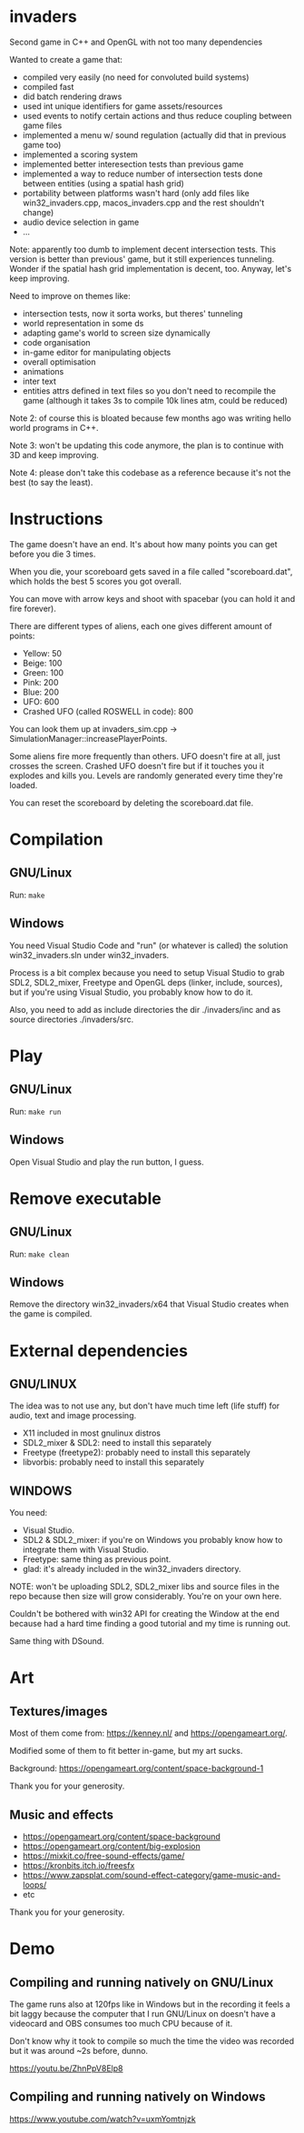 # invaders

Second game in C++ and OpenGL with not too many dependencies

Wanted to create a game that:

- compiled very easily (no need for convoluted build systems)
- compiled fast
- did batch rendering draws
- used int unique identifiers for game assets/resources
- used events to notify certain actions and thus reduce coupling between game files
- implemented a menu w/ sound regulation (actually did that in previous game too)
- implemented a scoring system
- implemented better interesection tests than previous game
- implemented a way to reduce number of intersection tests done between entities (using a spatial hash grid)
- portability between platforms wasn't hard (only add files like win32_invaders.cpp, macos_invaders.cpp and the rest shouldn't change)
- audio device selection in game
- ...

Note: apparently too dumb to implement decent intersection tests. This version is better than previous' game, but it still experiences tunneling. Wonder if the spatial hash grid implementation is decent, too. Anyway, let's keep improving.

Need to improve on themes like:

- intersection tests, now it sorta works, but theres' tunneling
- world representation in some ds
- adapting game's world to screen size dynamically
- code organisation
- in-game editor for manipulating objects
- overall optimisation
- animations
- inter text
- entities attrs defined in text files so you don't need to recompile the game (although it takes 3s to compile 10k lines atm, could be reduced)

Note 2: of course this is bloated because few months ago was writing hello world programs in C++.

Note 3: won't be updating this code anymore, the plan is to continue with 3D and keep improving.

Note 4: please don't take this codebase as a reference because it's not the best (to say the least).

# Instructions

The game doesn't have an end. It's about how many points you can get before you die 3 times.

When you die, your scoreboard gets saved in a file called "scoreboard.dat", which holds the best 5 scores you got overall.

You can move with arrow keys and shoot with spacebar (you can hold it and fire forever).

There are different types of aliens, each one gives different amount of points:

- Yellow: 50
- Beige: 100
- Green: 100
- Pink: 200
- Blue: 200
- UFO: 600
- Crashed UFO (called ROSWELL in code): 800

You can look them up at invaders_sim.cpp -> SimulationManager::increasePlayerPoints.

Some aliens fire more frequently than others.
UFO doesn't fire at all, just crosses the screen.
Crashed UFO doesn't fire but if it touches you it explodes and kills you.
Levels are randomly generated every time they're loaded.

You can reset the scoreboard by deleting the scoreboard.dat file.

# Compilation

## GNU/Linux

Run: `make`

## Windows

You need Visual Studio Code and "run" (or whatever is called) the solution win32_invaders.sln under win32_invaders.

Process is a bit complex because you need to setup Visual Studio to grab SDL2, SDL2_mixer, Freetype and OpenGL deps (linker, include, sources), but if you're using Visual Studio, you probably know how to do it.

Also, you need to add as include directories the dir ./invaders/inc and as source directories ./invaders/src.

# Play

## GNU/Linux

Run: `make run`

## Windows

Open Visual Studio and play the run button, I guess.

# Remove executable

## GNU/Linux

Run: `make clean`

## Windows

Remove the directory win32_invaders/x64 that Visual Studio creates when the game is compiled.

# External dependencies

## GNU/LINUX

The idea was to not use any, but don't have much time left (life stuff) for audio, text and image processing.

- X11 included in most gnulinux distros
- SDL2_mixer & SDL2: need to install this separately
- Freetype (freetype2): probably need to install this separately
- libvorbis: probably need to install this separately

## WINDOWS

You need:

- Visual Studio.
- SDL2 & SDL2_mixer: if you're on Windows you probably know how to integrate them with Visual Studio.
- Freetype: same thing as previous point.
- glad: it's already included in the win32_invaders directory.

NOTE: won't be uploading SDL2, SDL2_mixer libs and source files in the repo because then size will grow considerably. You're on your own here.

Couldn't be bothered with win32 API for creating the Window at the end because had a hard time finding a good tutorial and my time is running out.

Same thing with DSound.

# Art

## Textures/images

Most of them come from: https://kenney.nl/ and https://opengameart.org/.

Modified some of them to fit better in-game, but my art sucks.

Background: https://opengameart.org/content/space-background-1

Thank you for your generosity.

## Music and effects

- https://opengameart.org/content/space-background
- https://opengameart.org/content/big-explosion
- https://mixkit.co/free-sound-effects/game/
- https://kronbits.itch.io/freesfx
- https://www.zapsplat.com/sound-effect-category/game-music-and-loops/
- etc

Thank you for your generosity.

# Demo

## Compiling and running natively on GNU/Linux

The game runs also at 120fps like in Windows but in the recording it feels a bit laggy because the computer that I run GNU/Linux on doesn't have a videocard and OBS consumes too much CPU because of it.

Don't know why it took to compile so much the time the video was recorded but it was around ~2s before, dunno.

https://youtu.be/ZhnPpV8Elp8

## Compiling and running natively on Windows

https://www.youtube.com/watch?v=uxmYomtnjzk
